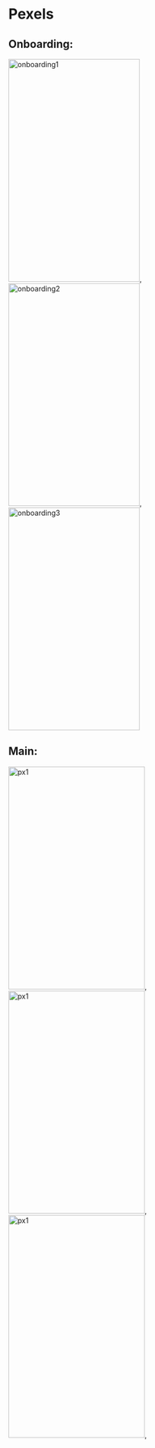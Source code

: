 # Pexels
## Onboarding:
<img height = "440" width="260" alt="onboarding1" src="https://github.com/alkhero21/Pexels/assets/73021212/54f2e4c2-b8c1-4cc8-970e-3638e0df6734">, <img height = "440" width="260" alt="onboarding2" src="https://github.com/alkhero21/Pexels/assets/73021212/cfc9afb9-a513-4308-b0f1-541801fd3f80">, <img height = "440" width="260" alt="onboarding3" src="https://github.com/alkhero21/Pexels/assets/73021212/185bef8e-0ab0-41c8-9df3-083c9c35b43a">

## Main:
<img height = "440" width="270" alt="px1" src="https://github.com/alkhero21/Pexels/assets/73021212/98fa69d1-2535-45e2-aff3-a5c6c32edeaa">,<img height = "440" width="270" alt="px1" src="https://github.com/alkhero21/Pexels/assets/73021212/8f8b593b-75ae-4e30-ac2f-6c8cd02ecd34">, <img height = "440" width="270" alt="px1" src="https://github.com/alkhero21/Pexels/assets/73021212/a4c1ab5f-702c-468b-9eb2-f828144c40c3">,







